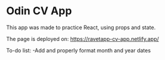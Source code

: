 # Odin CV App
This app was made to practice React, using props and state.

The page is deployed on: https://ravetapp-cv-app.netlify.app/

To-do list:
-Add and properly format month and year dates
